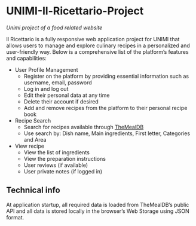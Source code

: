 # UNIMI-Il-Ricettario-Project
_*Unimi project of a food related website*_


Il Ricettario is a fully responsive web application project for UNIMI that allows users to manage and explore culinary recipes in a personalized and user-friendly way. Below is a comprehensive list of the platform’s features and capabilities:
- User Profile Management
  - Register on the platform by providing essential information such as username, email, password
  -  Log in and log out
  -  Edit their personal data at any time
  -  Delete their account if desired
  -  Add and remove recipes from the platform to their personal recipe book
- Recipe Search
  - Search for recipes available through [TheMealDB](https://www.themealdb.com)
  - Use search by: Dish name, Main ingredients, First letter, Categories and Area
- View recipe
  - View the list of ingredients
  - View the preparation instructions
  - User reviews (if available)
  - User private notes (if logged in)

## Technical info
At application startup, all required data is loaded from TheMealDB’s public API and all data is stored locally in the browser’s Web Storage using JSON format.
